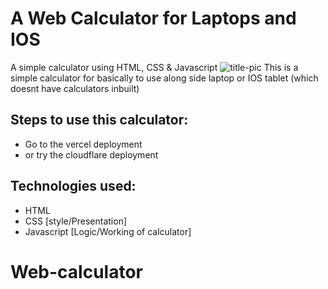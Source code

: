 # A Web Calculator for Laptops and IOS
 A simple calculator using HTML, CSS &amp; Javascript
 ![title-pic](https://github.com/kingsmen732/Web-calculator/blob/main/demo.jpg)
 This is a simple calculator for basically to use along side laptop or IOS tablet (which doesnt have calculators inbuilt)
 
## Steps to use this calculator:
- Go to the vercel deployment
- or try the cloudflare deployment
## Technologies used: 
- HTML
- CSS [style/Presentation]
- Javascript [Logic/Working of calculator]
# Web-calculator
